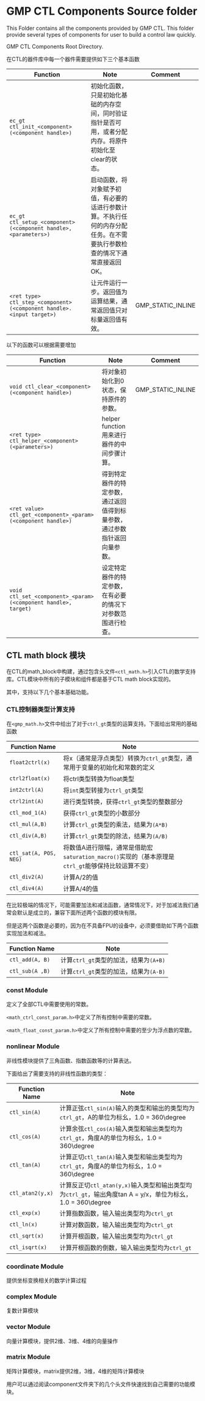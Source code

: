 # GMP CTL Components Source folder

This Folder contains all the components provided by GMP CTL.
This folder provide several types of components for user to build a control law quickly.

GMP CTL Components Root Directory.



在CTL的器件库中每一个器件需要提供如下三个基本函数

| Function                                                     | Note                                                         | Comment           |
| ------------------------------------------------------------ | ------------------------------------------------------------ | ----------------- |
| `ec_gt ctl_init_<component>(<component handle>)`             | 初始化函数，只是初始化基础的内存空间，同时验证指针是否可用，或者分配内存。将原件初始化至clear的状态。 |                   |
| `ec_gt ctl_setup_<component>(<component handle>, <parameters>)` | 启动函数，将对象赋予初值，有必要的话进行参数计算。不执行任何的内存分配任务。在不需要执行参数检查的情况下通常直接返回OK。 |                   |
| `<ret type> ctl_step_<component>(<component handle>. <input target>)` | 让元件运行一步。返回值为运算结果，通常返回值只对标量返回值有效。 | GMP_STATIC_INLINE |



以下的函数可以根据需要增加

| Function                                                     | Note                                                         | Comment           |
| ------------------------------------------------------------ | ------------------------------------------------------------ | ----------------- |
| `void ctl_clear_<component>(<component handle>)`             | 将对象初始化到0状态，保持原件的参数。                        | GMP_STATIC_INLINE |
| `<ret type> ctl_helper_<component>(<parameters>)`            | helper function用来进行器件的中间步骤计算。                  |                   |
| `<ret value> ctl_get_<component>_<param>(<component handle>)` | 得到特定器件的特定参数，通过返回值得到标量参数，通过参数指针返回向量参数。 |                   |
| `void ctl_set_<component>_<param>(<component handle>, target)` | 设定特定器件的特定参数，在有必要的情况下对参数范围进行检查。 |                   |





## CTL math block 模块

在CTL的math_block中构建，通过包含头文件`<ctl_math.h>`引入CTL的数学支持库。CTL模块中所有的子模块和组件都是基于CTL math block实现的。

其中，支持以下几个基本基础功能。



### CTL控制器类型计算支持

在`<gmp_math.h>`文件中给出了对于`ctrl_gt`类型的运算支持。下面给出常用的基础函数



| Function Name          | Note                                                         |
| ---------------------- | ------------------------------------------------------------ |
| `float2ctrl(x)`        | 将x（通常是浮点类型）转换为`ctrl_gt`类型，通常用于变量的初始化和常数的定义 |
| `ctrl2float(x)`        | 将ctrl类型转换为float类型                                    |
| `int2ctrl(A)`          | 将`int`类型转接为`ctrl_gt`类型                               |
| `ctrl2int(A)`          | 进行类型转换，获得`ctrl_gt`类型的整数部分                    |
| `ctl_mod_1(A)`         | 获得`ctrl_gt`类型的小数部分                                  |
| `ctl_mul(A,B)`         | 计算`ctrl_gt`类型的乘法，结果为`(A*B)`                       |
| `ctl_div(A,B)`         | 计算`ctrl_gt`类型的除法，结果为`(A/B)`                       |
| `ctl_sat(A, POS, NEG)` | 将数值A进行限幅，通常是借助宏`saturation_macro()`实现的（基本原理是`ctrl_gt`能够保持比较运算不变） |
| `ctl_div2(A)`          | 计算A/2的值                                                  |
| `ctl_div4(A)`          | 计算A/4的值                                                  |



在比较极端的情况下，可能需要加法和减法函数，通常情况下，对于加减法我们通常会默认是成立的，兼容下面所述两个函数的模块有限。

但是这两个函数是必要的，因为在不具备FPU的设备中，必须要借助如下两个函数实现加法和减法。

| Function Name   | Note                                   |
| --------------- | -------------------------------------- |
| `ctl_add(A, B)` | 计算`ctrl_gt`类型的加法，结果为`(A+B)` |
| `ctl_sub(A ,B)` | 计算`ctrl_gt`类型的加法，结果为`(A-B)` |





### const Module

定义了全部CTL中需要使用的常数。

`<math_ctrl_const_param.h>`中定义了所有控制中需要的常数。

`<math_float_const_param.h>`中定义了所有控制中需要的至少为浮点数的常数。



### nonlinear Module

非线性模块提供了三角函数、指数函数等的计算表达。

下面给出了需要支持的非线性函数的类型：

| Function Name    | Note                                                         |
| ---------------- | ------------------------------------------------------------ |
| `ctl_sin(A)`     | 计算正弦`ctl_sin(A)`输入的类型和输出的类型均为`ctrl_gt`，A的单位为标幺，1.0 = 360\degree |
| `ctl_cos(A)`     | 计算余弦`ctl_cos(A)`输入类型和输出类型均为`ctrl_gt`，角度A的单位为标幺，1.0 = 360\degree |
| `ctl_tan(A)`     | 计算正切`ctl_tan(A)`输入类型和输出类型均为`ctrl_gt`，角度A的单位为标幺，1.0 = 360\degree |
| `ctl_atan2(y,x)` | 计算反正切`ctl_atan(y,x)`输入类型和输出类型均为`ctrl_gt`，输出角度tan A = y/x，单位为标幺，1.0 = 360\degree |
| `ctl_exp(x)`     | 计算指数函数，输入输出类型均为`ctrl_gt`                      |
| `ctl_ln(x)`      | 计算对数函数，输入输出类型均为`ctrl_gt`                      |
| `ctl_sqrt(x)`    | 计算开根函数，输入输出类型均为`ctrl_gt`                      |
| `ctl_isqrt(x)`   | 计算开根函数的倒数，输入输出类型均为`ctrl_gt`                |

 



### coordinate Module

提供坐标变换相关的数学计算过程



### complex Module

复数计算模块



### vector Module

向量计算模块，提供2维、3维、4维的向量操作



### matrix Module

矩阵计算模块，matrix提供2维，3维，4维的矩阵计算模块


用户可以通过阅读component文件夹下的几个头文件快速找到自己需要的功能模块。

